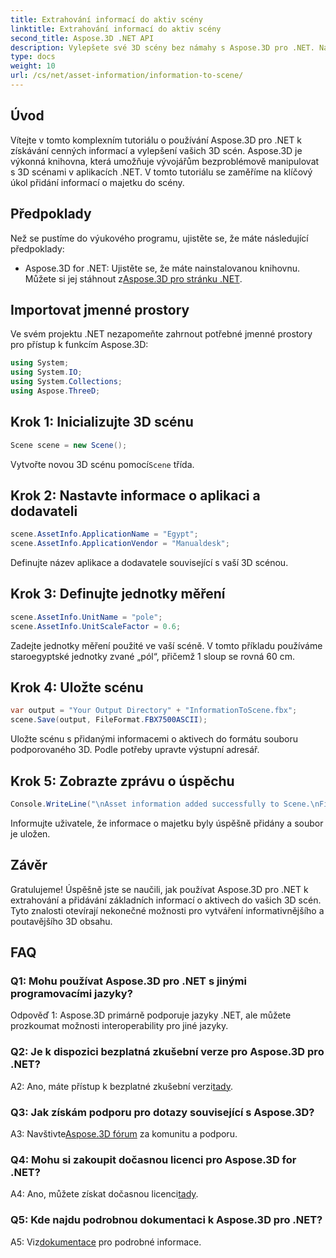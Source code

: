 ```yaml
---
title: Extrahování informací do aktiv scény
linktitle: Extrahování informací do aktiv scény
second_title: Aspose.3D .NET API
description: Vylepšete své 3D scény bez námahy s Aspose.3D pro .NET. Naučte se přidávat cenné informace o majetku krok za krokem. Stáhněte si nyní pro dynamický 3D zážitek.
type: docs
weight: 10
url: /cs/net/asset-information/information-to-scene/
---
```

## Úvod

Vítejte v tomto komplexním tutoriálu o používání Aspose.3D pro .NET k získávání cenných informací a vylepšení vašich 3D scén. Aspose.3D je výkonná knihovna, která umožňuje vývojářům bezproblémově manipulovat s 3D scénami v aplikacích .NET. V tomto tutoriálu se zaměříme na klíčový úkol přidání informací o majetku do scény.

## Předpoklady

Než se pustíme do výukového programu, ujistěte se, že máte následující předpoklady:

- Aspose.3D for .NET: Ujistěte se, že máte nainstalovanou knihovnu. Můžete si jej stáhnout z[Aspose.3D pro stránku .NET](https://releases.aspose.com/3d/net/).

## Importovat jmenné prostory

Ve svém projektu .NET nezapomeňte zahrnout potřebné jmenné prostory pro přístup k funkcím Aspose.3D:

```csharp
using System;
using System.IO;
using System.Collections;
using Aspose.ThreeD;
```

## Krok 1: Inicializujte 3D scénu

```csharp
Scene scene = new Scene();
```

 Vytvořte novou 3D scénu pomocí`Scene` třída.

## Krok 2: Nastavte informace o aplikaci a dodavateli

```csharp
scene.AssetInfo.ApplicationName = "Egypt";
scene.AssetInfo.ApplicationVendor = "Manualdesk";
```

Definujte název aplikace a dodavatele související s vaší 3D scénou.

## Krok 3: Definujte jednotky měření

```csharp
scene.AssetInfo.UnitName = "pole";
scene.AssetInfo.UnitScaleFactor = 0.6;
```

Zadejte jednotky měření použité ve vaší scéně. V tomto příkladu používáme staroegyptské jednotky zvané „pól“, přičemž 1 sloup se rovná 60 cm.

## Krok 4: Uložte scénu

```csharp
var output = "Your Output Directory" + "InformationToScene.fbx";
scene.Save(output, FileFormat.FBX7500ASCII);
```

Uložte scénu s přidanými informacemi o aktivech do formátu souboru podporovaného 3D. Podle potřeby upravte výstupní adresář.

## Krok 5: Zobrazte zprávu o úspěchu

```csharp
Console.WriteLine("\nAsset information added successfully to Scene.\nFile saved at " + output);
```

Informujte uživatele, že informace o majetku byly úspěšně přidány a soubor je uložen.

## Závěr

Gratulujeme! Úspěšně jste se naučili, jak používat Aspose.3D pro .NET k extrahování a přidávání základních informací o aktivech do vašich 3D scén. Tyto znalosti otevírají nekonečné možnosti pro vytváření informativnějšího a poutavějšího 3D obsahu.

## FAQ

### Q1: Mohu používat Aspose.3D pro .NET s jinými programovacími jazyky?

Odpověď 1: Aspose.3D primárně podporuje jazyky .NET, ale můžete prozkoumat možnosti interoperability pro jiné jazyky.

### Q2: Je k dispozici bezplatná zkušební verze pro Aspose.3D pro .NET?

 A2: Ano, máte přístup k bezplatné zkušební verzi[tady](https://releases.aspose.com/).

### Q3: Jak získám podporu pro dotazy související s Aspose.3D?

 A3: Navštivte[Aspose.3D fórum](https://forum.aspose.com/c/3d/18) za komunitu a podporu.

### Q4: Mohu si zakoupit dočasnou licenci pro Aspose.3D for .NET?

 A4: Ano, můžete získat dočasnou licenci[tady](https://purchase.aspose.com/temporary-license/).

### Q5: Kde najdu podrobnou dokumentaci k Aspose.3D pro .NET?

 A5: Viz[dokumentace](https://reference.aspose.com/3d/net/) pro podrobné informace.